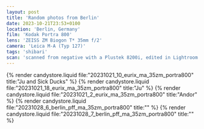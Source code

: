 ```yaml
---
layout: post
title: 'Random photos from Berlin'
date: 2023-10-21T23:53+0100
location: 'Berlin, Germany'
film: 'Kodak Portra 800'
lens: 'ZEISS ZM Biogon T* 35mm f/2'
camera: 'Leica M-A (Typ 127)'
tags: 'shibari'
scan: 'scanned from negative with a Plustek 8200i, edited in Lightroom'
---
```


{% render candystore.liquid file:"20231021_10_eurix_ma_35zm_portra800" title:"Ju and Sick Ducks" %}
{% render candystore.liquid file:"20231021_18_eurix_ma_35zm_portra800" title:"Ju" %}
{% render candystore.liquid file:"20231021_2_eurix_ma_35zm_portra800" title:"Andor" %}
{% render candystore.liquid file:"20231028_6_berlin_pff_ma_35zm_portra800" title:"" %}
{% render candystore.liquid file:"20231028_7_berlin_pff_ma_35zm_portra800" title:"" %}